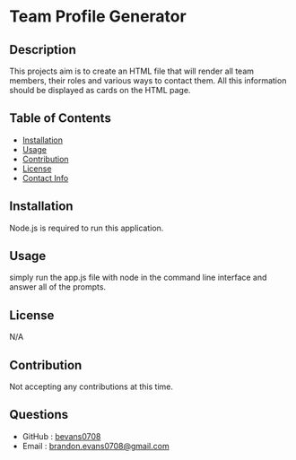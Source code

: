 # Team Profile Generator

   ## Description
   This projects aim is to create an HTML file that will render all team members, their roles and various ways to contact them. All this information should be displayed as cards on the HTML page.

   ## Table of Contents
      
   * [Installation](#installation)
   * [Usage](#usage)
   * [Contribution](#contribution)
   * [License](#license)
   * [Contact Info](#questions)
   
   ## Installation
   Node.js is required to run this application.

   ## Usage
   simply run the app.js file with node in the command line interface and answer all of the prompts.

   ## License
   N/A

   ## Contribution
   Not accepting any contributions at this time.

   ## Questions
   * GitHub : [bevans0708](#https://github.com/bevans0708)
   * Email : [brandon.evans0708@gmail.com](#brandon.evans0708@gmail.com)